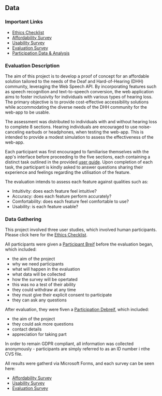 ## Data

### Important Links

- [Ethics Checklist](https://github.com/deden3791/L4Project/tree/main/dissertation/example_template/data/ethics/ethics-checklist.pdf)
- [Affordability Survey](https://forms.office.com/Pages/AnalysisPage.aspx?AnalyzerToken=6ACG8AYv6qp63XrlldKuDs8yKb8mt8F1&id=KVxybjp2UE-B8i4lTwEzyGQB0iYov8ROsT-FlQTTs6NUOUxENENXREdDTE41Tjc4M1k3QVgzN1VDVi4u)
- [Usability Survey](https://forms.office.com/Pages/AnalysisPage.aspx?AnalyzerToken=YuJcjf9u9PJ5aATe2QaQhOjlSvrybj44&id=KVxybjp2UE-B8i4lTwEzyGQB0iYov8ROsT-FlQTTs6NUN0hVSzBOTFFEVUpVOEtPTjRINEZDSUZWMS4u)
- [Evaluation Survey](https://forms.office.com/Pages/AnalysisPage.aspx?AnalyzerToken=Dxrmvca38nqcebiYdObDI78le9sgB4zS&id=KVxybjp2UE-B8i4lTwEzyGQB0iYov8ROsT-FlQTTs6NUMlhTV1NCMDNBRVUxQVQwNzdEWklHVFBQUC4u)
- [Participation Data & Analysis](https://github.com/deden3791/L4Project/tree/main/dissertation/example_template/data/notebooks)

### Evaluation Description

The aim of this project is to develop a proof of concept for an affordable solution tailored to the needs of the Deaf and Hard-of-Hearing (DHH) community, leveraging the Web Speech API. By incorporating features such as speech recognition and text-to-speech conversion, the web application aims to foster inclusivity for individuals with various types of hearing loss. The primary objective is to provide cost-effective accessibility solutions while accommodating the diverse needs of the DHH community for the web-app to be usable.

The assessment was distributed to individuals with and without hearing loss to complete 8 sections. Hearing individuals are encouraged to use noise-canceling earbuds or headphones, when testing the web-app. This is intended to provide a modest simulation to assess the effectiveness of the web-app.

Each participant was first encouraged to familiarise themselves with the app's interface before proceeding to the five sections, each containing a distinct task outlined in the provided [user guide](https://github.com/deden3791/L4Project/blob/main/main/UserGuides/UserGuide.md). Upon completion of each task, the participant is kindly asked to answer questions sharing their experience and feelings regarding the utilisation of the feature.

The evaluation intends to assess each feature against qualities such as:

- Intuitivity: does each feature feel intuitive?
- Accuracy: does each feature perform accurately?
- Comfortability: does each feature feel comfortable to use?
- Usability: is each feature usable?

### Data Gathering 

This project involved three user studies, which involved human participants. Please click here for the [Ethics Checklist](https://github.com/deden3791/L4Project/tree/main/dissertation/example_template/data/ethics/ethics-checklist.pdf).

All participants were given a [Participant Breif](https://github.com/deden3791/L4Project/tree/main/dissertation/example_template/data/participation-breif.md) before the evaluation began, which included:

- the aim of the project
- why we need participants
- what will happen in the evaluation
- what data will be collected
- how the survey will be opertated
- this was no a test of their ability
- they could withdraw at any time
- they must give their explicit consent to participate
- they can ask any questions

After evaluation, they were fiven a [Participation Debreif](https://github.com/deden3791/L4Project/tree/main/dissertation/example_template/data/participation-debreif.md), which included:

- the aim of the project
- they could ask more questions
- contact details
- appreciation for taking part

In order to remain GDPR compliant, all information was collected anonymously - participants are simply referred to as an ID number i nthe CVS file.

All results were gatherd via Microsoft Forms, and each survey can be seen here:

- [Affordability Survey](https://forms.office.com/Pages/AnalysisPage.aspx?AnalyzerToken=6ACG8AYv6qp63XrlldKuDs8yKb8mt8F1&id=KVxybjp2UE-B8i4lTwEzyGQB0iYov8ROsT-FlQTTs6NUOUxENENXREdDTE41Tjc4M1k3QVgzN1VDVi4u)
- [Usability Survey](https://forms.office.com/Pages/AnalysisPage.aspx?AnalyzerToken=YuJcjf9u9PJ5aATe2QaQhOjlSvrybj44&id=KVxybjp2UE-B8i4lTwEzyGQB0iYov8ROsT-FlQTTs6NUN0hVSzBOTFFEVUpVOEtPTjRINEZDSUZWMS4u)
- [Evaluation Survey](https://forms.office.com/Pages/AnalysisPage.aspx?AnalyzerToken=Dxrmvca38nqcebiYdObDI78le9sgB4zS&id=KVxybjp2UE-B8i4lTwEzyGQB0iYov8ROsT-FlQTTs6NUMlhTV1NCMDNBRVUxQVQwNzdEWklHVFBQUC4u)
